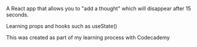 A React app that allows you to "add a thought" which will disappear after 15 seconds. 

Learning props and hooks such as useState()

This was created as part of my learning process with Codecademy